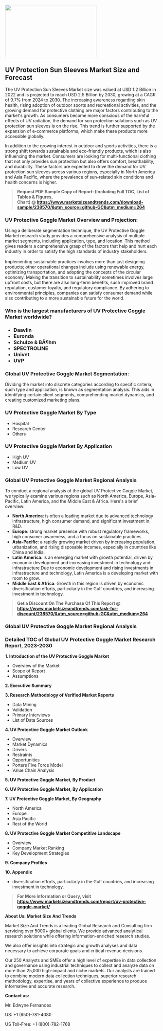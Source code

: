 <p><img class="alignnone size-medium wp-image-20088" src="https://ffe5etoiles.com/wp-content/uploads/2024/12/MST1-300x171.png" alt="" width="300" height="171" /></p><h2>UV Protection Sun Sleeves Market Size and Forecast</h2><p>The UV Protection Sun Sleeves Market size was valued at USD 1.2 Billion in 2022 and is projected to reach USD 2.5 Billion by 2030, growing at a CAGR of 9.7% from 2024 to 2030. The increasing awareness regarding skin health, rising adoption of outdoor sports and recreational activities, and the growing demand for protective clothing are major factors contributing to the market's growth. As consumers become more conscious of the harmful effects of UV radiation, the demand for sun protection solutions such as UV protection sun sleeves is on the rise. This trend is further supported by the expansion of e-commerce platforms, which make these products more accessible globally.</p><p>In addition to the growing interest in outdoor and sports activities, there is a strong shift towards sustainable and eco-friendly products, which is also influencing the market. Consumers are looking for multi-functional clothing that not only provides sun protection but also offers comfort, breathability, and durability. These factors are expected to drive the demand for UV protection sun sleeves across various regions, especially in North America and Asia Pacific, where the prevalence of sun-related skin conditions and health concerns is higher.</p></p><blockquote id="" class=""><strong>Request PDF Sample Copy of Report: (Including Full TOC, List of Tables &amp; Figures, Chart)&nbsp;@&nbsp;<strong><a href="https://www.marketsizeandtrends.com/download-sample/238570/&utm_source=github-GC&utm_medium=264" target="_blank">https://www.marketsizeandtrends.com/download-sample/238570/&utm_source=github-GC&utm_medium=264</a></strong></strong></blockquote><h3 id="" class="">UV Protective Goggle Market&nbsp;Overview and Projection:</h3><p id="" class="">Using a deliberate segmentation technique, the UV Protective Goggle Market research study provides a comprehensive analysis of multiple market segments, including application, type, and location. This method gives readers a comprehensive grasp of the factors that help and hurt each industry in order to satisfy the high standards of industry stakeholders. <br /> <br />Implementing sustainable practices involves more than just designing products; other operational changes include using renewable energy, optimizing transportation, and adopting the concepts of the circular economy. Making the transition to sustainability sometimes involves large upfront costs, but there are also long-term benefits, such improved brand reputation, customer loyalty, and regulatory compliance. By adhering to environmental principles, companies can satisfy consumer demand while also contributing to a more sustainable future for the world.</p><h3 id="" class="">Who is the largest manufacturers of&nbsp;UV Protective Goggle Market worldwide?</h3><h3 class=""><p><ul><li>Daavlin </li><li> Euronda </li><li> Schulze & BÃ¶hm </li><li> SPECTROLINE </li><li> Univet </li><li> UVP</li></ul></p></h3><h3 id="" class="">Global&nbsp;UV Protective Goggle Market Segmentation:</h3><p id="" class="">Dividing the market into discrete categories according to specific criteria, such type and application, is known as segmentation analysis. This aids in identifying certain client segments, comprehending market dynamics, and creating customized marketing plans.</p><h3 id="" class="">UV Protective Goggle Market&nbsp;By Type</h3><p><p><ul><li>Hospital</li><li> Research Center</li><li> Others</p></li></ul></p></p><h3 id="" class="">UV Protective Goggle Market&nbsp;By Application</h3><p class=""><p><ul><li>High UV</li><li> Medium UV</li><li> Low UV</li></ul></p></p><h3 id="" class="">Global UV Protective Goggle Market Regional Analysis</h3><p id="" class="">To conduct a regional analysis of the global UV Protective Goggle Market, we typically examine various regions such as North America, Europe, Asia-Pacific, Latin America, and the Middle East &amp; Africa. Here's a brief overview:</p><ul><li><strong>North America</strong>: is often a leading market due to advanced technology infrastructure, high consumer demand, and significant investment in R&amp;D.</li><li><strong>Europe</strong>: strong market presence with robust regulatory frameworks, high consumer awareness, and a focus on sustainable practices.</li><li><strong>Asia-Pacific</strong>: a rapidly growing market driven by increasing population, urbanization, and rising disposable incomes, especially in countries like China and India.</li><li><strong>Latin America</strong>: is an emerging market with growth potential, driven by economic development and increasing investment in technology and infrastructure.Due to economic development and rising investments in infrastructure and technology, Latin America is a developing market with room to grow.</li><li><strong>Middle East &amp; Africa</strong>: Growth in this region is driven by economic diversification efforts, particularly in the Gulf countries, and increasing investment in technology.</li></ul><blockquote id="" class=""><strong>Get a Discount On The Purchase Of This Report @ <strong><a href="https://www.marketsizeandtrends.com/ask-for-discount/238570/&utm_source=github-GC&utm_medium=264" target="_blank">https://www.marketsizeandtrends.com/ask-for-discount/238570/&utm_source=github-GC&utm_medium=264</a></strong></strong></blockquote><h3 id="" class="">Global UV Protective Goggle Market Regional Analysis</h3><h3 id="" class="">Detailed TOC of Global UV Protective Goggle Market Research Report, 2023-2030</h3><p id="" class=""><strong>1. Introduction of the UV Protective Goggle Market</strong></p><ul><li>Overview of the Market</li><li>Scope of Report</li><li>Assumptions</li></ul><p id="" class=""><strong>2. Executive Summary</strong></p><p id="" class=""><strong>3. Research Methodology of Verified Market Reports</strong></p><ul><li>Data Mining</li><li>Validation</li><li>Primary Interviews</li><li>List of Data Sources</li></ul><p id="" class=""><strong>4. UV Protective Goggle Market Outlook</strong></p><ul><li>Overview</li><li>Market Dynamics</li><li>Drivers</li><li>Restraints</li><li>Opportunities</li><li>Porters Five Force Model</li><li>Value Chain Analysis</li></ul><p id="" class=""><strong>5. UV Protective Goggle Market, By Product</strong></p><p id="" class=""><strong>6. UV Protective Goggle Market, By Application</strong></p><p id="" class=""><strong>7. UV Protective Goggle Market, By Geography</strong></p><ul><li>North America</li><li>Europe</li><li>Asia Pacific</li><li>Rest of the World</li></ul><p id="" class=""><strong>8. UV Protective Goggle Market Competitive Landscape</strong></p><ul><li>Overview</li><li>Company Market Ranking</li><li>Key Development Strategies</li></ul><p id="" class=""><strong>9. Company Profiles</strong></p><p id="" class=""><strong>10. Appendix</strong></p><ul><li>diversification efforts, particularly in the Gulf countries, and increasing investment in technology.</li></ul><blockquote id="" class=""><strong>For More Information or Query, visit <strong><strong><a href="https://www.marketsizeandtrends.com/report/uv-protective-goggle-market/" target="_blank">https://www.marketsizeandtrends.com/report/uv-protective-goggle-market/</a></strong></strong></strong></blockquote><p id="" class=""><strong>About Us: Market Size And Trends</strong></p><p id="" class="">Market Size And Trends is a leading Global Research and Consulting firm servicing over 5000+ global clients. We provide advanced analytical research solutions while offering information-enriched research studies.</p><p id="" class="">We also offer insights into strategic and growth analyses and data necessary to achieve corporate goals and critical revenue decisions.</p><p id="" class="">Our 250 Analysts and SMEs offer a high level of expertise in data collection and governance using industrial techniques to collect and analyze data on more than 25,000 high-impact and niche markets. Our analysts are trained to combine modern data collection techniques, superior research methodology, expertise, and years of collective experience to produce informative and accurate research.</p><p id="" class=""><strong>Contact us:</strong></p><p id="" class="">Mr. Edwyne Fernandes</p><p id="" class="">US: +1 (650)-781-4080</p><p id="" class="">US Toll-Free: +1 (800)-782-1768</p>
